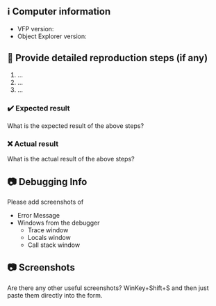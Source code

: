 
## ℹ Computer information

- VFP version: 
- Object Explorer version: 

## 📝 Provide detailed reproduction steps (if any)

1. …
2. …
3. …

### ✔️ Expected result

What is the expected result of the above steps?

### ❌ Actual result

What is the actual result of the above steps?

## 📷 Debugging Info
Please add screenshots of
- Error Message
- Windows from the debugger
     - Trace window
     - Locals window
     - Call stack window

## 📷 Screenshots
Are there any other useful screenshots? WinKey+Shift+S and then just paste them directly into the form.
